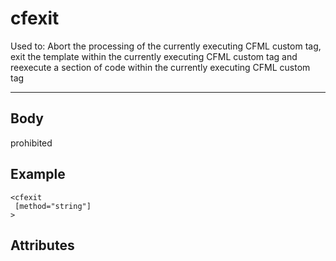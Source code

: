# cfexit


Used to: Abort the processing of the currently executing CFML custom tag, exit the template
	within the currently executing CFML custom tag and reexecute a section of code within the currently
	executing CFML custom tag

---
## Body
prohibited

## Example
```
<cfexit
 [method="string"]
>
```
## Attributes

